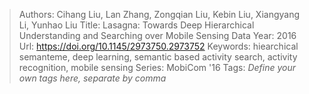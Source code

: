 > Authors: Cihang Liu, Lan Zhang, Zongqian Liu, Kebin Liu, Xiangyang Li, Yunhao Liu
> Title: Lasagna: Towards Deep Hierarchical Understanding and Searching over Mobile Sensing Data
> Year: 2016
> Url: https://doi.org/10.1145/2973750.2973752
> Keywords: hiearchical semanteme, deep learning, semantic based activity search, activity recognition, mobile sensing
> Series: MobiCom '16
> Tags: *Define your own tags here, separate by comma*